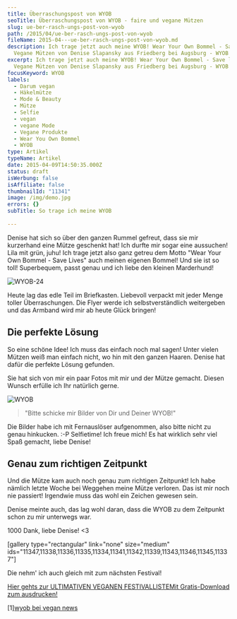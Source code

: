 ```yaml
---
title: Ü­ber­rasch­ungs­post von WYOB
seoTitle: Überraschungspost von WYOB - faire und vegane Mützen
slug: ue-ber-rasch-ungs-post-von-wyob
path: /2015/04/ue-ber-rasch-ungs-post-von-wyob
fileName: 2015-04---ue-ber-rasch-ungs-post-von-wyob.md
description: Ich trage jetzt auch meine WYOB! Wear Your Own Bommel - Save lives!
  Vegane Mützen von Denise Slapansky aus Friedberg bei Augsburg - WYOB
excerpt: Ich trage jetzt auch meine WYOB! Wear Your Own Bommel - Save lives!
  Vegane Mützen von Denise Slapansky aus Friedberg bei Augsburg - WYOB
focusKeyword: WYOB
labels:
  - Darum vegan
  - Häkelmütze
  - Mode & Beauty
  - Mütze
  - Selfie
  - vegan
  - vegane Mode
  - Vegane Produkte
  - Wear You Own Bommel
  - WYOB
type: Artikel
typeName: Artikel
date: 2015-04-09T14:50:35.000Z
status: draft
isWerbung: false
isAffiliate: false
thumbnailId: "11341"
image: /img/demo.jpg
errors: {}
subTitle: So trage ich meine WYOB
  
---
```


Denise hat sich so über den ganzen Rummel gefreut, dass sie mir kurzerhand eine
Mütze geschenkt hat! Ich durfte mir sogar eine aussuchen! Lila mit grün, juhu!
Ich trage jetzt also ganz getreu dem Motto "Wear Your Own Bommel - Save Lives"
auch meinen eigenen Bommel! Und sie ist so toll! Superbequem, passt genau und
ich liebe den kleinen Marderhund!

![WYOB-24](http://cardamonchai.com/wp-content/uploads/2015/04/WYOB-24-640x427.jpg)

Heute lag das edle Teil im Briefkasten. Liebevoll verpackt mit jeder Menge
toller Überraschungen. Die Flyer werde ich selbstverständlich weitergeben und
das Armband wird mir ab heute Glück bringen!

## Die perfekte Lösung

So eine schöne Idee! Ich muss das einfach noch mal sagen! Unter vielen Mützen
weiß man einfach nicht, wo hin mit den ganzen Haaren. Denise hat dafür die
perfekte Lösung gefunden.

Sie hat sich von mir ein paar Fotos mit mir und der Mütze gemacht. Diesen Wunsch
erfülle ich Ihr natürlich gerne.

![WYOB](http://cardamonchai.com/wp-content/uploads/2015/04/WYOB-12-640x427.jpg)

> "Bitte schicke mir Bilder von Dir und Deiner WYOB!"

Die Bilder habe ich mit Fernauslöser aufgenommen, also bitte nicht zu genau
hinkucken. :-P Selfietime! Ich freue mich! Es hat wirklich sehr viel Spaß
gemacht, liebe Denise!

## Genau zum richtigen Zeitpunkt

Und die Mütze kam auch noch genau zum richtigen Zeitpunkt! Ich habe nämlich
letzte Woche bei Weggehen meine Mütze verloren. Das ist mir noch nie passiert!
Irgendwie muss das wohl ein Zeichen gewesen sein.

Denise meinte auch, das lag wohl daran, dass die WYOB zu dem Zeitpunkt schon zu
mir unterwegs war.

1000 Dank, liebe Denise! &lt;3

[gallery type="rectangular" link="none" size="medium"
ids="11347,11338,11336,11335,11334,11341,11342,11339,11343,11346,11345,11337"]

Die nehm' ich auch gleich mit zum nächsten Festival!

[Hier gehts zur ULTIMATIVEN VEGANEN FESTIVALLISTEMit Gratis-Download zum ausdrucken!](/2015/03/die-ultimative-vegane-festivalliste)

[1][wyob bei vegan news](http://www.vegan-news.de/handgemachte-haekelmuetzen-wear-your-own-bommel/)

  